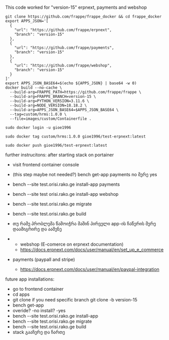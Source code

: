 This code worked for "version-15" erpnext, payments and webshop

```
git clone https://github.com/frappe/frappe_docker && cd frappe_docker
export APPS_JSON='[
  {
    "url": "https://github.com/frappe/erpnext",
    "branch": "version-15"
  },
  {
    "url": "https://github.com/frappe/payments",
    "branch": "version-15"
  },
  {
    "url": "https://github.com/frappe/webshop",
    "branch": "version-15"
  }
]'
export APPS_JSON_BASE64=$(echo ${APPS_JSON} | base64 -w 0)
docker build --no-cache \
  --build-arg=FRAPPE_PATH=https://github.com/frappe/frappe \
  --build-arg=FRAPPE_BRANCH=version-15 \
  --build-arg=PYTHON_VERSION=3.11.6 \
  --build-arg=NODE_VERSION=18.18.2 \
  --build-arg=APPS_JSON_BASE64=$APPS_JSON_BASE64 \
  --tag=custom/hrms:1.0.0 \
  --file=images/custom/Containerfile .
```



```
sudo docker login -u gioe1996
```

```
sudo docker tag custom/hrms:1.0.0 gioe1996/test-erpnext:latest
```
```
sudo docker push gioe1996/test-erpnext:latest
```

further instrucitons: 
after starting stack on portainer

- visit frontend container console
- (this step maybe not needed?) bench get-app payments    no მერე yes
- bench --site test.orisi.rako.ge install-app payments
- bench --site test orisi.rako.ge install-app webshop
- bench --site test.orisi.rako.ge migrate
- bench --site test.orisi.rako.ge build
- თუ რამე პრობლემა წამოიჭრა მაშინ პირველი app-ის ჩაწერის მერე დაამიგრირე და ააშენე

- - webshop (E-comerce on erpnext documentation)
  - https://docs.erpnext.com/docs/user/manual/en/set_up_e_commerce
- payments (paypall and stripe)
  - https://docs.erpnext.com/docs/user/manual/en/paypal-integration
 

future app installations:

- go to frontend container
- cd apps
- git clone <frappe app github url> if you need specific branch git clone -b version-15 <frappe app girhub url>
- bench get-app <appname>
- overide? -no install? -yes
- bench --site test.orisi.rako.ge install-app <appname> 
- bench --site test.orisi.rako.ge migrate
- bench --site test.orisi.rako.ge build
- stack გააჩერე და ჩართე
